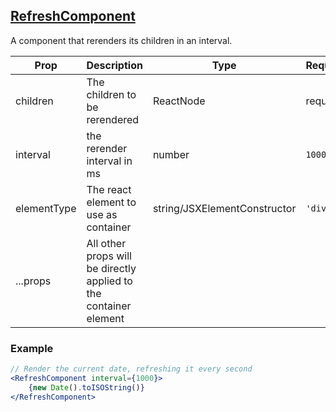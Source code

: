 ## [RefreshComponent](src/components/rerender/RefreshComponent.tsx)
A component that rerenders its children in an interval.

| Prop | Description | Type | Required/Default |
|------|-------------|------|------------------|
| children | The children to be rerendered | ReactNode | required |
| interval | the rerender interval in ms | number | `10000` | 
| elementType | The react element to use as container | string/JSXElementConstructor | `'div'` |
| ...props | All other props will be directly applied to the container element | | |

### Example
```jsx
// Render the current date, refreshing it every second
<RefreshComponent interval={1000}>
    {new Date().toISOString()}
</RefreshComponent>
```
